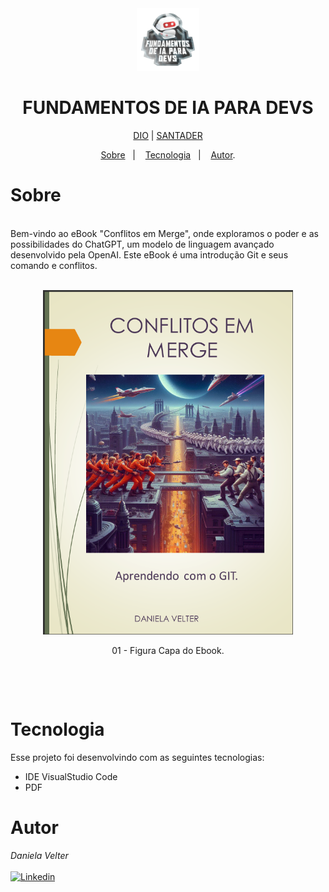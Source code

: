 <div align="center">
<img src="./img/logo.webp" height="100" width="100"></div>
<h1 align="center"> FUNDAMENTOS DE IA PARA DEVS </h1>

<p align="center"> <a href="https://web.dio.me/" target="_blank">DIO</a>  |  <a href="https://www.santander.com.br/" target="_blank">SANTADER</a> </p>

<p align="center">
<a href="#sobre">Sobre</a>&nbsp;&nbsp;&nbsp|&nbsp;&nbsp;&nbsp;
<a href="#tecnologia">Tecnologia</a>&nbsp;&nbsp;&nbsp|&nbsp;&nbsp;&nbsp;
<a href="#autor">Autor</a>.</p>

# Sobre

<br>
Bem-vindo ao eBook "Conflitos em Merge", onde exploramos o poder e as possibilidades do ChatGPT, um modelo de linguagem avançado desenvolvido pela OpenAI. Este eBook é uma introdução Git e seus comando e conflitos.

<br>

<br>
<p align="center">
<img src="./img/capaEbook.png" height="" width="400">
  <br>
      
 </p>
 <p align="center">
    01 - Figura Capa do Ebook.
 </p>
<br>
 </p>
 <br>

# Tecnologia

Esse projeto foi desenvolvindo com as seguintes tecnologias:

- IDE VisualStudio Code
- PDF

# Autor

_Daniela Velter_
<br>
<br>
[![Linkedin](https://img.shields.io/badge/DANIELA-0077B5?style=for-the-badge&logo=linkedin&logoColor=white)](https://www.linkedin.com/in/daniela-velter-231485f/)

